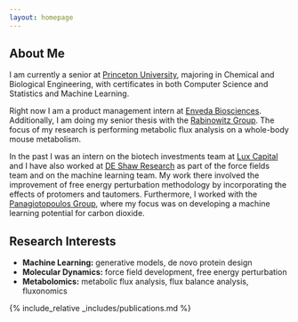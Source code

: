 ```yaml
---
layout: homepage
---
```


## About Me

I am currently a senior at [Princeton University](https://www.princeton.edu/), majoring in Chemical and Biological Engineering, with certificates in both Computer Science and Statistics and Machine Learning.

Right now I am a product management intern at [Enveda Biosciences](https://www.envedabio.com). Additionally, I am doing my senior thesis with the [Rabinowitz Group](https://rabinowitz.scholar.princeton.edu/). The focus of my research is performing metabolic flux analysis on a whole-body mouse metabolism. 

In the past I was an intern on the biotech investments team at [Lux Capital](https://www.luxcapital.com/) and I have also worked at [DE Shaw Research](https://www.deshawresearch.com/) as part of the force fields team and on the machine learning team.  My work there involved the improvement of free energy perturbation methodology by incorporating the effects of protomers and tautomers. Furthermore, I worked with the [Panagiotopoulos Group](https://azpgroup.scholar.princeton.edu/), where my focus was on developing a machine learning potential for carbon dioxide.
## Research Interests

- **Machine Learning:**  generative models, de novo protein design
- **Molecular Dynamics:**  force field development, free energy perturbation
- **Metabolomics:** metabolic flux analysis, flux balance analysis, fluxonomics

{% include_relative _includes/publications.md %}
